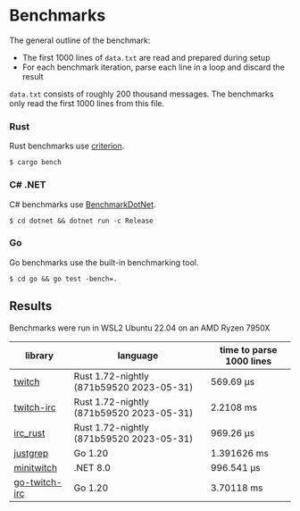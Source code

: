 # Benchmarks

The general outline of the benchmark:
- The first 1000 lines of `data.txt` are read and prepared during setup
- For each benchmark iteration, parse each line in a loop and discard the result

`data.txt` consists of roughly 200 thousand messages. The benchmarks only read the first 1000 lines from this file.

### Rust

Rust benchmarks use [criterion](https://github.com/bheisler/criterion.rs).

```
$ cargo bench
```

### C# .NET

C# benchmarks use [BenchmarkDotNet](https://github.com/dotnet/BenchmarkDotNet).

```
$ cd dotnet && dotnet run -c Release
```

### Go

Go benchmarks use the built-in benchmarking tool.

```
$ cd go && go test -bench=.
```

## Results

Benchmarks were run in WSL2 Ubuntu 22.04 on an AMD Ryzen 7950X

| library                                                                                            | language                                 | time to parse 1000 lines |
| -------------------------------------------------------------------------------------------------- | ---------------------------------------- | ------------------------ |
| [twitch](https://github.com/jprochazk/twitch-rs/tree/68710b3950d1369b4a59990860d48f05f37d9182)     | Rust 1.72-nightly (871b59520 2023-05-31) | 569.69 µs                |
| [twitch-irc](https://github.com/robotty/twitch-irc-rs/tree/v5.0.0)                                 | Rust 1.72-nightly (871b59520 2023-05-31) | 2.2108 ms                |
| [irc_rust](https://github.com/MoBlaa/irc_rust/tree/4ae66fb3176b1d46cec6764f1a76aa6e9673d08b)       | Rust 1.72-nightly (871b59520 2023-05-31) | 969.26 µs                |
| [justgrep](https://github.com/Mm2PL/justgrep/tree/v0.0.6)                                          | Go 1.20                                  | 1.391626 ms              |
| [minitwitch](https://github.com/Foretack/MiniTwitch/tree/ce17607da83d70e05e2d2cec873d4182abfc03eb) | .NET 8.0                                 | 996.541 µs               |
| [go-twitch-irc](https://github.com/jprochazk/go-twitch-irc/tree/v4.2.0)                            | Go 1.20                                  | 3.70118 ms               |
